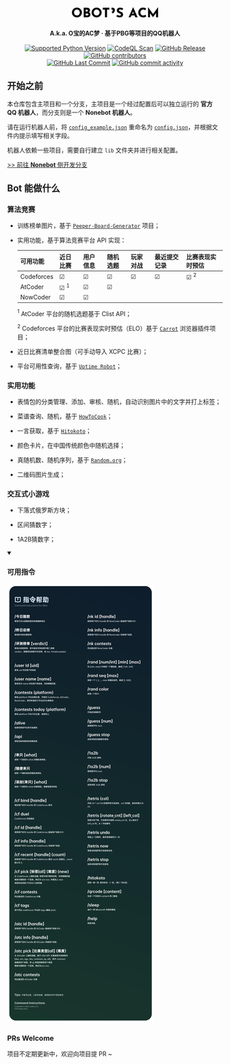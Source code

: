 <h1 align="center">
  <picture>
    <source media="(prefers-color-scheme: dark)" srcset="/img/obot_logo_inv.png">
    <source media="(prefers-color-scheme: light)" srcset="/img/obot_logo.png">
    <img alt="OBot's ACM" width="40%" src="/img/obot_logo.png">
  </picture>
</h1>
<div align="center">
  <strong>A.k.a. O宝的AC梦 · 基于PBG等项目的QQ机器人</strong><br>
</div><br>

<div align="center">
  <a href="https://github.com/qwedc001/Peeper-Board-Generator/blob/master/requirements.txt"><img alt="Supported Python Version" src="https://img.shields.io/badge/Python-3.10+-teal?style=flat-square"></a>
  <a href="https://github.com/Floating-Ocean/OBot-ACM/actions/workflows/codeql.yml"><img alt="CodeQL Scan" src="https://img.shields.io/github/actions/workflow/status/Floating-Ocean/OBot-ACM/codeql.yml?style=flat-square&label=codeql+scan"></a>
  <a href="https://github.com/Floating-Ocean/OBot-ACM/releases/latest"><img alt="GitHub Release" src="https://img.shields.io/github/v/release/Floating-Ocean/OBot-ACM?style=flat-square&label=OBot's+ACM"></a>
  <a href="https://github.com/Floating-Ocean/OBot-ACM/graphs/contributors"><img alt="GitHub contributors" src="https://img.shields.io/github/contributors/Floating-Ocean/OBot-ACM?style=flat-square"></a>
</div>
<div align="center">
  <a href="https://github.com/Floating-Ocean/OBot-ACM/commits"><img alt="GitHub Last Commit" src="https://img.shields.io/github/last-commit/Floating-Ocean/OBot-ACM?style=flat-square"></a>
  <a href="https://github.com/Floating-Ocean/OBot-ACM/commits"><img alt="GitHub commit activity" src="https://img.shields.io/github/commit-activity/y/Floating-Ocean/OBot-ACM?style=flat-square"></a>
</div>

## 开始之前

本仓库包含主项目和一个分支，主项目是一个经过配置后可以独立运行的 **官方 QQ 机器人**，而分支则是一个 **Nonebot 机器人**。

请在运行机器人前，将 [`config_example.json`](https://github.com/Floating-Ocean/OBot-ACM/blob/main/config_example.json) 重命名为 [`config.json`](https://github.com/Floating-Ocean/OBot-ACM/blob/main/config_example.json)，并根据文件内提示填写相关字段。

机器人依赖一些项目，需要自行建立 `lib` 文件夹并进行相关配置。

[>> 前往 **Nonebot** 侧开发分支](https://github.com/Floating-Ocean/OBot-ACM/tree/dev-nonebot)

## Bot 能做什么

### 算法竞赛

- 训练榜单图片，基于 [`Peeper-Board-Generator`](https://github.com/qwedc001/Peeper-Board-Generator) 项目；

- 实用功能，基于算法竞赛平台 API 实现：
  
  | 可用功能       | 近日比赛         | 用户信息    | 随机选题    | 玩家对战    | 最近提交记录  | 比赛表现实时预估     |
  |------------|--------------|---------|---------|---------|---------|--------------|
  | Codeforces | &#9745;      | &#9745; | &#9745; | &#9745; | &#9745; | &#9745; $^2$ |
  | AtCoder    | &#9745; $^1$ | &#9745; | &#9745; |         |         |              |
  | NowCoder   | &#9745;      | &#9745; |         |         |         |              |
  
  $^1$ AtCoder 平台的随机选题基于 Clist API；
  
  $^2$ Codeforces 平台的比赛表现实时预估（ELO）基于 [`Carrot`](https://github.com/meooow25/carrot) 浏览器插件项目；

- 近日比赛清单整合图（可手动导入 XCPC 比赛）；

- 平台可用性查询，基于 [`Uptime Robot`](https://uptimerobot.com/)；

### 实用功能

- 表情包的分类管理、添加、审核、随机，自动识别图片中的文字并打上标签；

- 菜谱查询、随机，基于 [`HowToCook`](https://github.com/Anduin2017/HowToCook)；

- 一言获取，基于 [`Hitokoto`](https://hitokoto.cn/)；

- 颜色卡片，在中国传统颜色中随机选择；

- 真随机数、随机序列，基于 [`Random.org`](https://www.random.org/)；

- 二维码图片生成；

### 交互式小游戏

- 下落式俄罗斯方块；

- 区间猜数字；

- 1A2B猜数字；

<details open>
<summary><h3>可用指令</h3></summary>
  <img src="/img/command_instructions.jpg" alt="可用指令"/>
</details>

### PRs Welcome

项目不定期更新中，欢迎向项目提 PR ~
